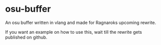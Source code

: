# osu-buffer
An osu buffer written in vlang and made for Ragnaroks upcoming rewrite.

If you want an example on how to use this, wait till the rewrite gets published on github.
